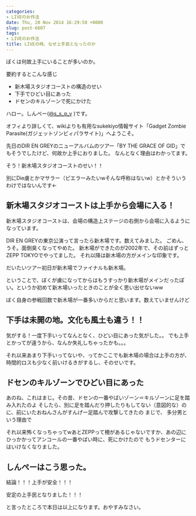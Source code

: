 ```yaml
---
categories:
- LIVEのお作法
date: Thu, 20 Nov 2014 16:29:58 +0000
slug: post-6607
tags:
- LIVEのお作法
title: LIVEの時、なぜ上手民となったのか
---
```


ぼくは何故上手にいることが多いのか。

要約するとこんな感じ

<ul>
	<li>新木場スタジオコーストの構造のせい</li>
	<li>下手でひどい目にあった</li>
	<li>ドセンのキルゾーンで死にかけた</li>
</ul><!--more--><!--more-->


ハロー。しんぺー(<a href="https://twitter.com/s_s_p_y" target="_blank">@s_s_p_y</a> )です。

オフィより詳しくて、wikiよりも有用なsukekiyo情報サイト「Gadget Zombie Parasite(ガジェットゾンビィパラサイト)」へようこそ。


先日のDIR EN GREYのニューアルバムのツアー「BY THE GRACE OF GID」でもそうでしたけど、何故か上手におりました。
なんとなく理由はわかってます。

そう！新木場スタジオコーストのせい！！

別にDie虜とかマサラー（ピエラーみたいwそんな呼称はないw）とかそういうわけではないんです←


<h2>新木場スタジオコーストは上手から会場に入る！</h2>

新木場スタジオコーストは、会場の構造上ステージの右側から会場に入るようになっています。

DIR EN GREYの東京公演って言ったら新木場です。数えてみました。
ごめん、うそ。面倒臭くなってやめた。
新木場ができたのが2002年で、その前はずっとZEPP TOKYOでやってました。
それ以降は新木場の方がメインな印象です。

だいたいツアー初日が新木場でファイナルも新木場。

ということで、ぼくが虜になってからはもうすっかり新木場がメインだったぽい。というか初めて新木場いったときのことが全く思い出せないww


ぼく自身の参戦回数で新木場が一番多いからだと思います。数えていませんけど


<h2>下手は未開の地。文化も風土も違う！！</h2>

気がする！一度下手いってなんとなく、ひどい目にあった気がした。。
でも上手とかってが違うから、なんか失礼しちゃったかも。。。

それ以来あまり下手いってないや、ってかここでも新木場の場合は上手の方が、時間的ロスも少なく前いけるきがするし、そのせいです。


<h2>ドセンのキルゾーンでひどい目にあった</h2>

あのね、これはまじ。その昔、ドセンの一番やばいゾーン＝キルゾーンに足を踏み入れたのよ
そしたら、別に足を踏んだり押したりもしてない（意図的な）のに、前にいたおねんさんがすんげー足踏んで攻撃してきたの
まじで、 多分男という理由で

それ以来怖くなっちゃってwあとZEPPって柵があるじゃないですか、あの辺にひっかかってアンコールの一番やばい時に、死にかけたので
もうドセンターにはいけなくなりました。


<h2>しんぺーはこう思った。</h2>
結論！！！上手が安全！！！

安定の上手民となりました！！！

と言ったところで本日は以上になります。おやすみなさい。